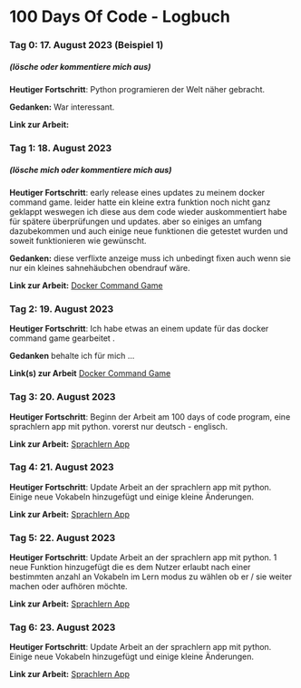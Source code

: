 # 100 Days Of Code - Logbuch

### Tag 0: 17. August 2023 (Beispiel 1)
##### (lösche oder kommentiere mich aus)

**Heutiger Fortschritt**: Python programieren der Welt näher gebracht.

**Gedanken:** War interessant.

**Link zur Arbeit:** 

### Tag 1: 18. August 2023
##### (lösche mich oder kommentiere mich aus)

**Heutiger Fortschritt**: early release eines updates zu meinem docker command game. leider hatte ein kleine extra funktion noch nicht ganz geklappt weswegen ich diese aus dem code wieder auskommentiert habe für spätere überprüfungen und updates. aber so einiges an umfang dazubekommen und auch einige neue funktionen die getestet wurden und soweit funktionieren wie gewünscht.

**Gedanken:** diese verflixte anzeige muss ich unbedingt fixen auch wenn sie nur ein kleines sahnehäubchen obendrauf wäre.

**Link zur Arbeit:** [Docker Command Game](https://github.com/Satisfraction/Docker-Command-Game)


### Tag 2: 19. August 2023 

**Heutiger Fortschritt**: Ich habe etwas an einem update für das docker command game gearbeitet .

**Gedanken** behalte ich für mich ...

**Link(s) zur Arbeit**
[Docker Command Game](https://github.com/Satisfraction/Docker-Command-Game)

### Tag 3: 20. August 2023

**Heutiger Fortschritt**: Beginn der Arbeit am 100 days of code program, eine sprachlern app mit python. vorerst nur deutsch - englisch.

**Link zur Arbeit:** [Sprachlern App](https://github.com/Satisfraction/SprachlernApp)

### Tag 4: 21. August 2023

**Heutiger Fortschritt**: Update Arbeit an der sprachlern app mit python. Einige neue Vokabeln hinzugefügt und einige kleine Änderungen.

**Link zur Arbeit:** [Sprachlern App](https://github.com/Satisfraction/SprachlernApp)

### Tag 5: 22. August 2023

**Heutiger Fortschritt**: Update Arbeit an der sprachlern app mit python. 1 neue Funktion hinzugefügt die es dem Nutzer erlaubt nach einer bestimmten anzahl an Vokabeln im Lern modus zu wählen ob er / sie weiter machen oder aufhören möchte.

**Link zur Arbeit:** [Sprachlern App](https://github.com/Satisfraction/SprachlernApp)

### Tag 6: 23. August 2023

**Heutiger Fortschritt**: Update Arbeit an der sprachlern app mit python. Einige neue Vokabeln hinzugefügt und einige kleine Änderungen.

**Link zur Arbeit:** [Sprachlern App](https://github.com/Satisfraction/SprachlernApp)
